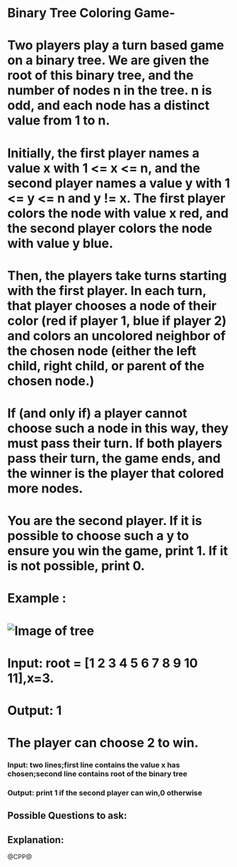 # Binary Tree Coloring Game-
# Two players play a turn based game on a binary tree.  We are given the root of this binary tree, and the number of nodes n in the tree.  n is odd, and each node has a distinct value from 1 to n.
# Initially, the first player names a value x with 1 <= x <= n, and the second player names a value y with 1 <= y <= n and y != x.  The first player colors the node with value x red, and the second player colors the node with value y blue.
# Then, the players take turns starting with the first player.  In each turn, that player chooses a node of their color (red if player 1, blue if player 2) and colors an uncolored neighbor of the chosen node (either the left child, right child, or parent of the chosen node.)
# If (and only if) a player cannot choose such a node in this way, they must pass their turn.  If both players pass their turn, the game ends, and the winner is the player that colored more nodes.
# You are the second player.  If it is possible to choose such a y to ensure you win the game, print 1.  If it is not possible, print 0.

# Example :
# ![Image of tree](https://assets.leetcode.com/uploads/2019/08/01/1480-binary-tree-coloring-game.png)

# Input: root = [1 2 3 4 5 6 7 8 9 10 11],x=3.
# Output: 1
# The player can choose 2 to win.
### Input: two lines;first line contains the value x has chosen;second line contains root of the binary tree
### Output: print 1 if the second player can win,0 otherwise

## Possible Questions to ask:

## Explanation:

@CPP@
